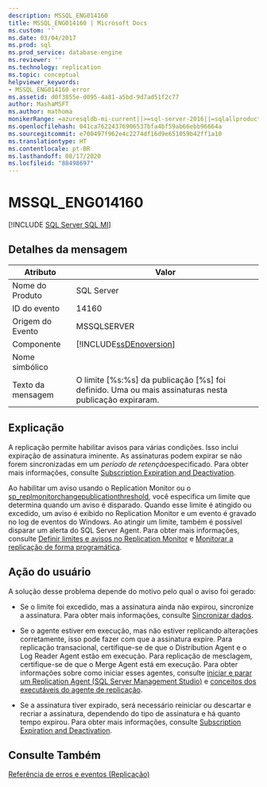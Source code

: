 ```yaml
---
description: MSSQL_ENG014160
title: MSSQL_ENG014160 | Microsoft Docs
ms.custom: ''
ms.date: 03/04/2017
ms.prod: sql
ms.prod_service: database-engine
ms.reviewer: ''
ms.technology: replication
ms.topic: conceptual
helpviewer_keywords:
- MSSQL_ENG014160 error
ms.assetid: d0f3855e-d095-4a81-a5bd-9d7ad51f2c77
author: MashaMSFT
ms.author: mathoma
monikerRange: =azuresqldb-mi-current||>=sql-server-2016||=sqlallproducts-allversions
ms.openlocfilehash: 041ca76224376906537bfa4bf59ab66ebb96664a
ms.sourcegitcommit: e700497f962e4c2274df16d9e651059b42ff1a10
ms.translationtype: HT
ms.contentlocale: pt-BR
ms.lasthandoff: 08/17/2020
ms.locfileid: "88498697"
---
```

# <a name="mssql_eng014160"></a>MSSQL_ENG014160
[!INCLUDE [SQL Server SQL MI](../../includes/applies-to-version/sql-asdbmi.md)]
    
## <a name="message-details"></a>Detalhes da mensagem  
  
|Atributo|Valor|  
|-|-|  
|Nome do Produto|SQL Server|  
|ID do evento|14160|  
|Origem do Evento|MSSQLSERVER|  
|Componente|[!INCLUDE[ssDEnoversion](../../includes/ssdenoversion-md.md)]|  
|Nome simbólico||  
|Texto da mensagem|O limite [%s:%s] da publicação [%s] foi definido. Uma ou mais assinaturas nesta publicação expiraram.|  
  
## <a name="explanation"></a>Explicação  
 A replicação permite habilitar avisos para várias condições. Isso inclui expiração de assinatura iminente. As assinaturas podem expirar se não forem sincronizadas em um *período de retenção*especificado. Para obter mais informações, consulte [Subscription Expiration and Deactivation](../../relational-databases/replication/subscription-expiration-and-deactivation.md).  
  
 Ao habilitar um aviso usando o Replication Monitor ou o [sp_replmonitorchangepublicationthreshold](../../relational-databases/system-stored-procedures/sp-replmonitorchangepublicationthreshold-transact-sql.md), você especifica um limite que determina quando um aviso é disparado. Quando esse limite é atingido ou excedido, um aviso é exibido no Replication Monitor e um evento é gravado no log de eventos do Windows. Ao atingir um limite, também é possível disparar um alerta do SQL Server Agent. Para obter mais informações, consulte [Definir limites e avisos no Replication Monitor](../../relational-databases/replication/monitor/set-thresholds-and-warnings-in-replication-monitor.md) e [Monitorar a replicação de forma programática](../../relational-databases/replication/monitor/programmatically-monitor-replication.md).  
  
## <a name="user-action"></a>Ação do usuário  
 A solução desse problema depende do motivo pelo qual o aviso foi gerado:  
  
-   Se o limite foi excedido, mas a assinatura ainda não expirou, sincronize a assinatura. Para obter mais informações, consulte [Sincronizar dados](../../relational-databases/replication/synchronize-data.md).  
  
-   Se o agente estiver em execução, mas não estiver replicando alterações corretamente, isso pode fazer com que a assinatura expire. Para replicação transacional, certifique-se de que o Distribution Agent e o Log Reader Agent estão em execução. Para replicação de mesclagem, certifique-se de que o Merge Agent está em execução. Para obter informações sobre como iniciar esses agentes, consulte [iniciar e parar um Replication Agent &#40;SQL Server Management Studio&#41;](../../relational-databases/replication/agents/start-and-stop-a-replication-agent-sql-server-management-studio.md) e [conceitos dos executáveis do agente de replicação](../../relational-databases/replication/concepts/replication-agent-executables-concepts.md).  
  
-   Se a assinatura tiver expirado, será necessário reiniciar ou descartar e recriar a assinatura, dependendo do tipo de assinatura e há quanto tempo expirou. Para obter mais informações, consulte [Subscription Expiration and Deactivation](../../relational-databases/replication/subscription-expiration-and-deactivation.md).  
  
## <a name="see-also"></a>Consulte Também  
 [Referência de erros e eventos &#40;Replicação&#41;](../../relational-databases/replication/errors-and-events-reference-replication.md)  
  
  
